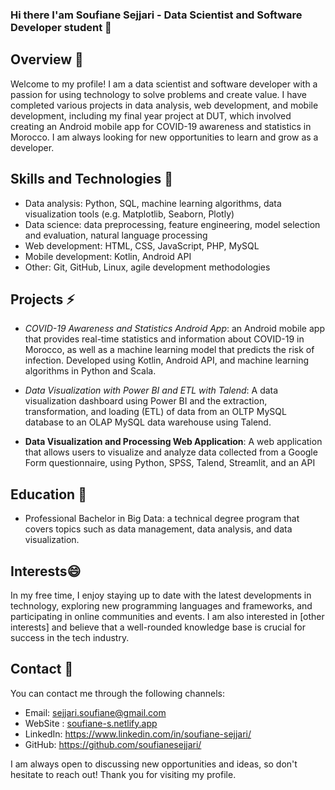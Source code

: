 ### Hi there I'am Soufiane Sejjari - Data Scientist and Software Developer student   👋

<!--
**soufianesejjari/soufianesejjari** is a ✨ _special_ ✨ repository because its `README.md` (this file) appears on your GitHub profile.

Here are some ideas to get you started:

- 🔭 I’m currently working on ...
- 🌱 I’m currently learning ...
- 👯 I’m looking to collaborate on ...
- 🤔 I’m looking for help with ...
- 💬 Ask me about ...
- 📫 How to reach me: ...
- 😄 Pronouns: ...
- ⚡ Fun fact: ...
-->

## Overview 🔭
Welcome to my profile! I am a data scientist and software developer with a passion for using technology to solve problems and create value. I have completed various projects in data analysis, web development, and mobile development, including my final year project at DUT, which involved creating an Android mobile app for COVID-19 awareness and statistics in Morocco. I am always looking for new opportunities to learn and grow as a developer.

##  Skills and Technologies 🌱
- Data analysis: Python, SQL, machine learning algorithms, data visualization tools (e.g. Matplotlib, Seaborn, Plotly)
- Data science: data preprocessing, feature engineering, model selection and evaluation, natural language processing
- Web development: HTML, CSS, JavaScript, PHP, MySQL
- Mobile development: Kotlin, Android API
- Other: Git, GitHub, Linux, agile development methodologies
## Projects ⚡ 
- *COVID-19 Awareness and Statistics Android App*: an Android mobile app that provides real-time statistics and information about COVID-19 in Morocco, as well as a machine learning model that predicts the risk of infection. Developed using Kotlin, Android API, and machine learning algorithms in Python and Scala.
- *Data Visualization with Power BI and ETL with Talend*: A data visualization dashboard using Power BI and the extraction, transformation, and loading (ETL) of data from an OLTP MySQL database to an OLAP MySQL data warehouse using Talend.

- **Data Visualization and Processing Web Application**: A web application that allows users to visualize and analyze data collected from a Google Form questionnaire, using Python, SPSS, Talend, Streamlit, and an API
## Education 👯 
- Professional Bachelor in Big Data: a technical degree program that covers topics such as data management, data analysis, and data visualization.

## Interests😄 
In my free time, I enjoy staying up to date with the latest developments in technology, exploring new programming languages and frameworks, and participating in online communities and events. I am also interested in [other interests] and believe that a well-rounded knowledge base is crucial for success in the tech industry.

## Contact 💬
You can contact me through the following channels:

- Email: sejjari.soufiane@gmail.com 
- WebSite : [soufiane-s.netlify.app ](https://soufiane-s.netlify.app/)
- LinkedIn: https://www.linkedin.com/in/soufiane-sejjari/
- GitHub: https://github.com/soufianesejjari/

I am always open to discussing new opportunities and ideas, so don't hesitate to reach out! Thank you for visiting my profile.
